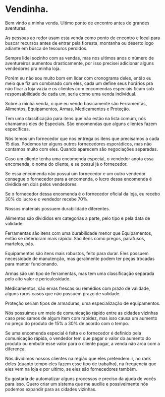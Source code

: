 ﻿# Vendinha.

Bem vindo a minha venda. Ultimo ponto de encontro antes de grandes aventuras.

As pessoas ao redor usam esta venda como ponto de encontro e local para buscar recursos antes de entrar pela floresta, montanha ou deserto logo adiante em busca de tesouros perdidos.

Sempre lidei sozinho com as vendas, mas nos ultimos anos o número de aventureiros aumentou drasticamente, por isso precisei adicionar alguns vendedores pra minha loja.

Porém eu não sou muito bom em lidar com cronograma deles, então eu meio que fiz um combinado com eles, cada um define seus horários pra não ficar a loja vazia e os clientes com encomendas especiais ficam
sob responsabilidade de cada um, seria como uma venda individual.

Sobre a minha venda, o que eu vendo basicamente são Ferramentas, Alimentos, Equipamentos, Armas, Medicamentos e Proteção.

Tem uma classificação para itens que não estão na lista comum, nós chamamos eles de Especiais. São encomendas que alguns clientes fazem específicas.

Nós temos um fornecedor que nos entrega os itens que precisamos a cada 15 dias. Podemos ter alguns outros fornecedores esporádicos, mas não contamos muito com eles. Quando aparecem são negociações separadas.

Caso um cliente tenha uma encomenda especial, o vendedor anota essa encomenda, o nome do cliente, e se possui já o fornecedor. 

Se essa encomenda não possui um fornecedor e um outro vendedor consegue o fornecedor para a encomenda, o lucro dessa encomenda é dividida em dois pelos vendedores. 

Se o fornecedor dessa encomenda é o fornecedor oficial da loja, eu recebo 30% do lucro e o vendedor recebe 70%.

Nossos materiais possuem durabilidade diferentes. 

Alimentos são divididos em categorias a parte, pelo tipo e pela data de validade. 

Ferramentas são itens com uma durabilidade menor que Equipamentos, então se deterioram mais rápido. São itens como pregos, parafusos, martelos, pás.

Equipamentos são itens mais robustos, feito para durar. Eles possuem necessidade de manutenção, mas geralmente podem ter peças trocadas para manter funcionando.

Armas são um tipo de ferramentas, mas tem uma classificação separada pelo alto valor e periculosidade.

Medicamentos, são ervas frescas ou remédios com prazo de validade, alguns raros casos que não possuem prazo de validade.

Proteção seriam tipos de armaduras, uma especialização de equipamentos.

Nós possuimos um meio de comunicação rápido entre as cidades vizinhas caso precisamos de algum item com rapidez, mas isso causa um aumento no preço do produto de 15% a 30% de acordo com o tempo.

Se uma encomenda especial é feita e o fornecedor é definido pela comunicação rápida, o vendedor tem que pagar o valor do aumento do produto ou embutir esse valor para o cliente pagar, a venda não arca com a diferença.

Nós dividimos nossos clientes na região que eles pretendem ir, no rank deles (quanto tempo eles fazem esse tipo de trabalho), na frequencia que eles vem na loja e por ultimo, se eles são fornecedores também. 

Eu gostaria de automatizar alguns processos e preciso da ajuda de vocês para isso. Quero criar um sistema que me auxilie e possivelmente nós podemos expandir para as cidades vizinhas.

